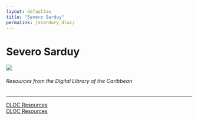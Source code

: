 ```yaml
---
layout: defaultau
title: "Severo Sarduy"
permalink: /ssardury_dloc/
---
```

<!-- partial:index.partial.html -->
<div class="content">
    <h1>Severo Sarduy</h1>
    <div class="quote">
        <div><img src="https://letraslibres.com/wp-content/uploads/2016/05/img_art_9060_2092.jpg" class="logo"></div>
    </div>
    <body>
    <h6>Resources from the Digital Library of the Caribbean</h6><hr> 
        <a href="https://www.dloc.com/AA00054323/00030/pdf" target="_blank">DLOC Resources</a><br>
        <a href="https://www.dloc.com/UF00103497/00048/images/8" target="_blank">DLOC Resources</a><br>
    </body> 
          </div>
  <!-- partial -->
<script src='https://cdnjs.cloudflare.com/ajax/libs/jquery/3.1.1/jquery.min.js'></script><script  src="{{ site.baseurl }}/assets/js/authorscript.js"></script>